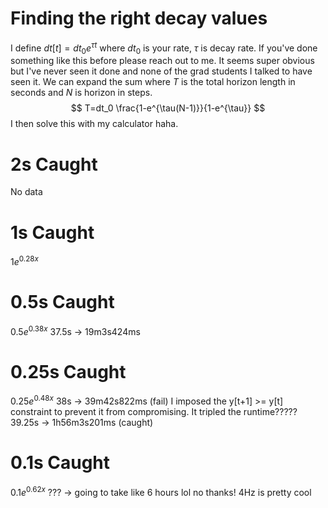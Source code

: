 # Finding the right decay values
I define $dt[t]=dt_0e^{\tau t}$ where $dt_0$ is your rate, $\tau$ is decay rate.
If you've done something like this before please reach out to me. It seems super obvious but I've never seen it done and none of the grad students I talked to have seen it.
We can expand the sum where $T$ is the total horizon length in seconds and $N$ is horizon in steps.
$$
T=dt_0 \frac{1-e^{\tau(N-1)}}{1-e^{\tau}}
$$
I then solve this with my calculator haha.

# 2s Caught
No data

# 1s Caught
$1e^{0.28x}$

# 0.5s Caught
$0.5e^{0.38x}$
37.5s -> 19m3s424ms

# 0.25s Caught
$0.25e^{0.48x}$
38s -> 39m42s822ms (fail)
I imposed the y[t+1] >= y[t] constraint to prevent it from compromising. It tripled the runtime?????
39.25s -> 1h56m3s201ms (caught)
# 0.1s Caught
$0.1e^{0.62x}$
??? -> going to take like 6 hours lol no thanks! 4Hz is pretty cool
